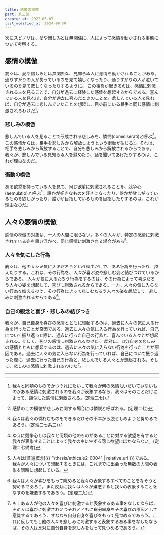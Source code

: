 ```yaml
---
title: 感情の模倣
part: 第三部
created_at: 2022-05-07
last_modified_at: 2024-08-30
---
```


次にスピノザは、愛や憎しみとは無関係に、人によって感情を動かされる事態について考察する。

## 感情の模倣

我々は、愛や憎しみとは無関係な、見知らぬ人に感情を動かされることがある。通りすがりの人が笑っているのを見て嬉しくなったり、通りすがりの人が泣いているのを見て悲しくなったりするように。
この事態が起きるのは、感情に刺激される人を見ることで、自分が過去に経験した感情を想起するからである。喜んでいる人を見れば、自分が過去に喜んだときのことを。悲しんでいる人を見れば、自分が過去に悲しんでいたことを想起し、目の前にいる相手と同じ感情に刺激されるわけだ[^ref1-1]。

[^ref1-1]:我々と同類のものでかつそれにたいして我々が何の感情もいだいていないものがある感情に刺激されるのを我々が表象するなら、我々はそのことだけによって、類似した感情に刺激される。(定理二七)

### 悲しみの模倣

悲しんでいる人を見ることで形成される悲しみを、憐憫(commiserati)と呼ぶ[^ref2-1]。この感情からは、相手を悲しみから解放しようという衝動が生じる[^ref2-2]。それは、相手を悲しみから解放することで、自分も悲しみから解放されるからである。我々が、悲しんでいる見知らぬ人を慰めたり、話を聞いてあげたりするのは、これが理由なのだ。

[^ref2-1]:感情のこの模倣が悲しみに関する場合には憐憫と呼ばれる。(定理二七)

[^ref2-2]:我々は我々の憐れむものをできるだけその不幸から脱せしめようと努めるであろう。(定理二七系三)

### 衝動の模倣

ある欲望を持っている人を見て、同じ欲望に刺激されることを、競争心(aemulatio)と呼ぶ[^ref3-1]。誰かが好きなものを好きになったり、誰かが欲しがっているものを欲しがったり、誰かが目指しているものを目指したりするのは、これが理由なのだ。

[^ref3-1]:ゆえに競争心とは我々と同類の他のものがあることに対する欲望を有すると我々が表象することによって我々の中に生ずる同じ欲望にほかならない。(定理二七備考) 

## 人々の感情の模倣

感情の模倣の対象は、一人の人間に限らない。多くの人々が、特定の感情に刺激されている姿を思い浮かべ、同じ感情に刺激される場合がある[^ref4-0]。

[^ref4-0]:人々は[普遍概念]({{ "/thesis/ethica/e2-0004" | relative_url }})である。我々が人々について想起するときには、これまでに出会った無数の人間の表象を同時に想起している。

### 人々を気にした行為

我々は、他の人々が気に入るだろうという理由だけで、ある行為を行ったり、控えたりする。これは、その行為を、人々が喜ぶ姿や悲しむ姿と結びつけているからである。
人々が気に入るだろう行為をするのは、その行為によって喜ぶだろう人々の姿を想起して、喜びに刺激されるからである。一方、人々の気に入らない行為を控えるのは、その行為によって悲しむだろう人々の姿を想起して、悲しみに刺激されるからである[^ref4-1]。

[^ref4-1]:我々は人々が喜びをもって眺めると我々の表象するすべてのことをなそうと努めるであろう。また反対に我々は人々が嫌悪すると我々の表象することをなすのを嫌悪するであろう。(定理二九)

### 自己の観念と喜び・悲しみの結びつき

我々が、自己自身を喜びの感情とともに想起するのは、過去に人々の気に入る行為を行ったことが原因である。過去に人々の気に入る行為を行っていれば、自己について振り返った際に、過去に行った自己の行為と、喜んでいる人々とが想起される。そして、喜びの感情に刺激されるわけだ。
反対に、自分自身を悲しみの感情とともに想起するのは、過去に人々の気に入らない行為を行ったことが原因である。過去に人々の気に入らない行為を行っていれば、自己について振り返った際に、過去に行った自己の行為と、悲しんでいる人々とが想起される。そして、悲しみの感情に刺激されるわけだ[^ref5-1]。

[^ref5-1]:もしある人が他の人々を喜びに刺激すると表象するある事をなしたならば、その人は喜びに刺激されかつそれとともに自分自身をその喜びの原因として意識するであろう、すなわち自分自身を喜びをもって見つめるであろう。これに反してもし他の人々を悲しみに刺激すると表象するある事をなしたならば、その人は反対に自分自身を悲しみをもって見つめるであろう。

---
